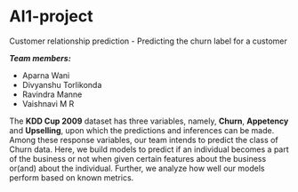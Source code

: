 # AI1-project
Customer relationship prediction - Predicting the churn label for a customer

***Team members:***<br>


*   Aparna Wani
*   Divyanshu Torlikonda
*   Ravindra Manne
*   Vaishnavi M R





The **KDD Cup 2009** dataset has three variables, namely, **Churn**, **Appetency** and **Upselling**, upon which the predictions and inferences can be made. <br>
   Among these response variables, our team intends to predict the class of Churn data. Here, we build models to predict if an individual becomes a part of the business or not when given certain features about the business or(and) about the individual. Further, we analyze how well our models perform based on known metrics.
